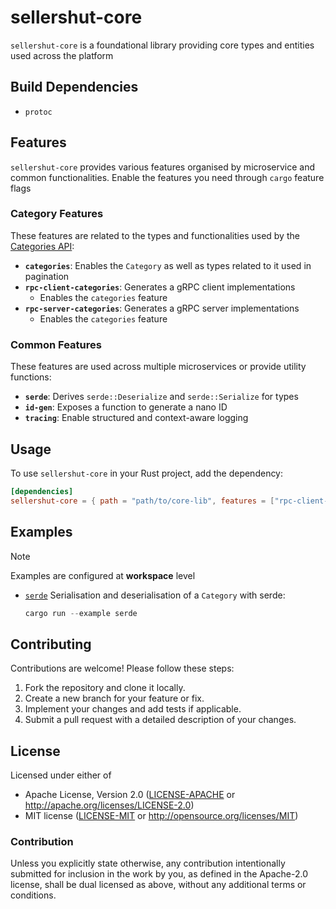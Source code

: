 # sellershut-core

`sellershut-core` is a foundational library providing core types and entities used across the platform
## Build Dependencies
- `protoc`

## Features

`sellershut-core` provides various features organised by microservice and common functionalities. Enable the features you need through `cargo` feature flags

### Category Features

These features are related to the types and functionalities used by the [Categories API](../crates/api-categories):

- **`categories`**: Enables the `Category` as well as types related to it used in pagination
- **`rpc-client-categories`**: Generates a gRPC client implementations
    - Enables the `categories` feature
- **`rpc-server-categories`**: Generates a gRPC server implementations
    - Enables the `categories` feature

### Common Features

These features are used across multiple microservices or provide utility functions:

- **`serde`**: Derives `serde::Deserialize` and `serde::Serialize` for types
- **`id-gen`**: Exposes a function to generate a nano ID
- **`tracing`**: Enable structured and context-aware logging

## Usage

To use `sellershut-core` in your Rust project, add the dependency:

```toml
[dependencies]
sellershut-core = { path = "path/to/core-lib", features = ["rpc-client-categories"] }
```

## Examples
> [!NOTE]  
> Examples are configured at **workspace** level
- [`serde`](../../examples/serde_integration/)
Serialisation and deserialisation of a `Category` with serde:
    ```rust
    cargo run --example serde
    ```

## Contributing

Contributions are welcome! Please follow these steps:

1. Fork the repository and clone it locally.
2. Create a new branch for your feature or fix.
3. Implement your changes and add tests if applicable.
4. Submit a pull request with a detailed description of your changes.

## License

Licensed under either of

- Apache License, Version 2.0 ([LICENSE-APACHE](LICENSE-APACHE) or http://apache.org/licenses/LICENSE-2.0)
- MIT license ([LICENSE-MIT](LICENSE-MIT) or http://opensource.org/licenses/MIT)

### Contribution

Unless you explicitly state otherwise, any contribution intentionally submitted
for inclusion in the work by you, as defined in the Apache-2.0 license, shall
be dual licensed as above, without any additional terms or conditions.
